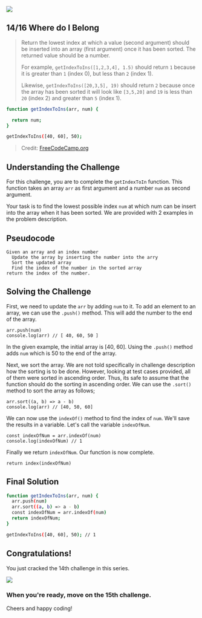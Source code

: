 ![](https://img.shields.io/badge/Coding-Challenges-darkgreen)

## 14/16 Where do I Belong

>Return the lowest index at which a value (second argument) should be inserted into an array (first argument) once it has been sorted. The returned value should be a number.
>
>For example, `getIndexToIns([1,2,3,4], 1.5)` should return `1` because it is greater than `1` (index 0), but less than `2` (index 1).
>
>Likewise, `getIndexToIns([20,3,5], 19)` should return `2` because once the array has been sorted it will look like `[3,5,20]` and `19` is less than `20` (index 2) and greater than `5` (index 1).

```bash
function getIndexToIns(arr, num) {

  return num;
}

getIndexToIns([40, 60], 50);
```
> Credit: [FreeCodeCamp.org](https://www.freecodecamp.org/learn/javascript-algorithms-and-data-structures/basic-algorithm-scripting/where-do-i-belong)

## Understanding the Challenge

For this challenge, you are to complete the `getIndexToIn` function. This function takes an array `arr` as first argument and a number `num` as second argument.

Your task is to find the lowest possible index `num` at which num can be insert into the array when it has been sorted. We are provided with 2 examples in the problem description. 

## Pseudocode
```
Given an array and an index number
  Update the array by inserting the number into the arry
  Sort the updated array
  Find the index of the number in the sorted array
return the index of the number.
```

## Solving the Challenge

First, we need to update the `arr` by adding `num` to it. To add an element to an array, we can use the `.push()` method. This will add the number to the end of the array.
```
arr.push(num)
console.log(arr) // [ 40, 60, 50 ]
```
In the given example, the initial array is [40, 60]. Using the `.push()` method adds `num` which is 50 to the end of the array.

Next, we sort the array. We are not told specifically in challenge description how the sorting is to be done. However, looking at test cases provided, all of them were sorted in ascending order. Thus, its safe to assume that the function should do the sorting in ascending order. 
We can use the `.sort()` method to sort the array as follows;
```
arr.sort((a, b) => a - b)
console.log(arr) // [40, 50, 60]
```
We can now use the `indexOf()` method to find the index of `num`. We'll save the results in a variable. Let's call the variable  `indexOfNum`.
```
const indexOfNum = arr.indexOf(num)
console.log(indexOfNum) // 1
```

Finally we return `indexOfNum`. Our function is now complete.
```
return index(indexOfNum)
```

## Final Solution
```bash
function getIndexToIns(arr, num) {
  arr.push(num)
  arr.sort((a, b) => a - b)
  const indexOfNum = arr.indexOf(num)
  return indexOfNum;
}

getIndexToIns([40, 60], 50); // 1
```

## Congratulations!
You just cracked the 14th challenge in this series.

![](https://camo.githubusercontent.com/749155b89333c6d89386f5c98dd110e234a00f2aa1e864a5b3fecaf089aedb27/68747470733a2f2f6d656469612e67697068792e636f6d2f6d656469612f336f36664a31424d375232454252446e784b2f67697068792e676966)

### When you're ready, move on the 15th challenge. 

Cheers and happy coding!
